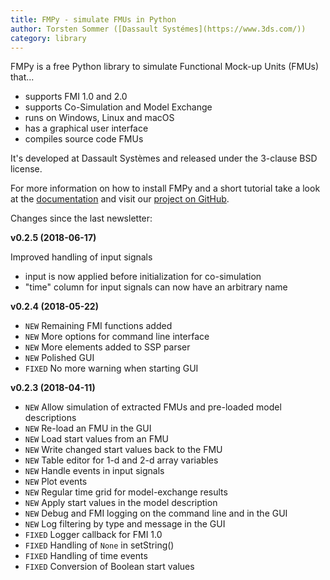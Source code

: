 ```yaml
---
title: FMPy - simulate FMUs in Python
author: Torsten Sommer ([Dassault Systémes](https://www.3ds.com/))
category: library
---
```


FMPy is a free Python library to simulate Functional Mock-up Units (FMUs) that...

- supports FMI 1.0 and 2.0
- supports Co-Simulation and Model Exchange
- runs on Windows, Linux and macOS
- has a graphical user interface
- compiles source code FMUs

It's developed at Dassault Syst&egrave;mes and released under the 3-clause BSD license.  

For more information on how to install FMPy and a short tutorial take a look at the [documentation](http://fmpy.readthedocs.io/en/latest/) and visit our [project on GitHub](https://github.com/CATIA-Systems/FMPy).

Changes since the last newsletter:

**v0.2.5 (2018-06-17)**

Improved handling of input signals

- input is now applied before initialization for co-simulation
- "time" column for input signals can now have an arbitrary name


**v0.2.4 (2018-05-22)**

- `NEW` Remaining FMI functions added
- `NEW` More options for command line interface
- `NEW` More elements added to SSP parser
- `NEW` Polished GUI
- `FIXED` No more warning when starting GUI


**v0.2.3 (2018-04-11)**

- `NEW` Allow simulation of extracted FMUs and pre-loaded model descriptions
- `NEW` Re-load an FMU in the GUI
- `NEW` Load start values from an FMU
- `NEW` Write changed start values back to the FMU
- `NEW` Table editor for 1-d and 2-d array variables
- `NEW` Handle events in input signals
- `NEW` Plot events
- `NEW` Regular time grid for model-exchange results
- `NEW` Apply start values in the model description
- `NEW` Debug and FMI logging on the command line and in the GUI
- `NEW` Log filtering by type and message in the GUI
- `FIXED` Logger callback for FMI 1.0
- `FIXED` Handling of `None` in setString()
- `FIXED` Handling of time events
- `FIXED` Conversion of Boolean start values

